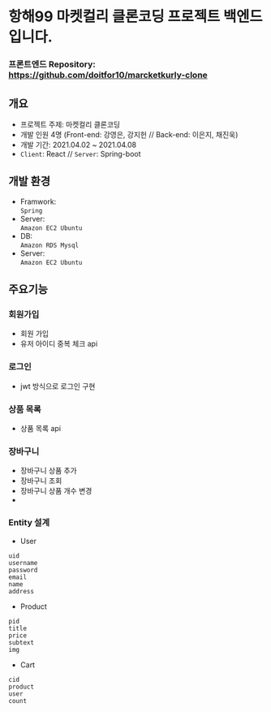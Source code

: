 # 항해99 마켓컬리 클론코딩 프로젝트 백엔드입니다.

### 프론트엔드 Repository: https://github.com/doitfor10/marcketkurly-clone


## 개요
- 프로젝트 주제: 마켓컬리 클론코딩
- 개발 인원 4명 (Front-end: 강영은, 강지헌 // Back-end: 이은지, 채진욱)
- 개발 기간: 2021.04.02 ~ 2021.04.08
- `Client`: React // `Server`: Spring-boot

## 개발 환경
- Framwork:<br>`Spring`
- Server:<br>`Amazon EC2 Ubuntu`
- DB:<br>`Amazon RDS Mysql`
- Server:<br>`Amazon EC2 Ubuntu`


## 주요기능
### 회원가입
- 회원 가입 
- 유저 아이디 중복 체크 api

### 로그인
-  jwt 방식으로 로그인 구현
  
### 상품 목록
- 상품 목록 api

### 장바구니
- 장바구니 상품 추가 
- 장바구니 조회
- 장바구니 상품 개수 변경
- 
### Entity 설계
- User
```
uid
username
password
email
name
address
```
- Product
```
pid
title
price
subtext
img
```
- Cart
```
cid
product
user
count

```
